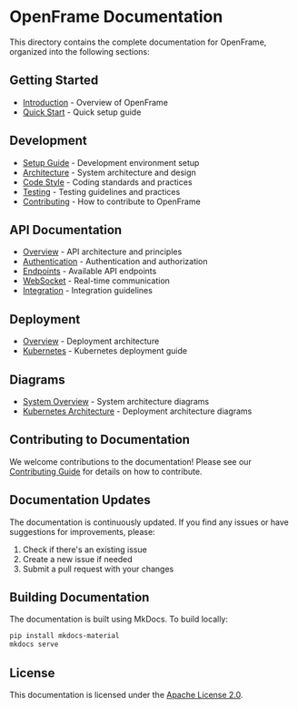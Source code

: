 # OpenFrame Documentation

This directory contains the complete documentation for OpenFrame, organized into the following sections:

## Getting Started
- [Introduction](getting-started/introduction.md) - Overview of OpenFrame
- [Quick Start](getting-started/quick-start.md) - Quick setup guide

## Development
- [Setup Guide](development/setup.md) - Development environment setup
- [Architecture](development/architecture.md) - System architecture and design
- [Code Style](development/code-style.md) - Coding standards and practices
- [Testing](development/testing.md) - Testing guidelines and practices
- [Contributing](development/contributing.md) - How to contribute to OpenFrame

## API Documentation
- [Overview](api/overview.md) - API architecture and principles
- [Authentication](api/authentication.md) - Authentication and authorization
- [Endpoints](api/endpoints.md) - Available API endpoints
- [WebSocket](api/websocket.md) - Real-time communication
- [Integration](api/integration.md) - Integration guidelines

## Deployment
- [Overview](deployment/deployment.md) - Deployment architecture
- [Kubernetes](deployment/kubernetes.md) - Kubernetes deployment guide

## Diagrams
- [System Overview](diagrams/system-overview.md) - System architecture diagrams
- [Kubernetes Architecture](diagrams/kubernetes-architecture.md) - Deployment architecture diagrams

## Contributing to Documentation

We welcome contributions to the documentation! Please see our [Contributing Guide](development/contributing.md) for details on how to contribute.

## Documentation Updates

The documentation is continuously updated. If you find any issues or have suggestions for improvements, please:

1. Check if there's an existing issue
2. Create a new issue if needed
3. Submit a pull request with your changes

## Building Documentation

The documentation is built using MkDocs. To build locally:

```bash
pip install mkdocs-material
mkdocs serve
```

## License

This documentation is licensed under the [Apache License 2.0](LICENSE). 